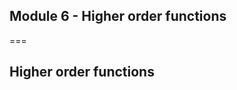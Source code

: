 <!-- .slide: data-background-color="#6a1520" -->
## Module 6 - Higher order functions

===
## Higher order functions

